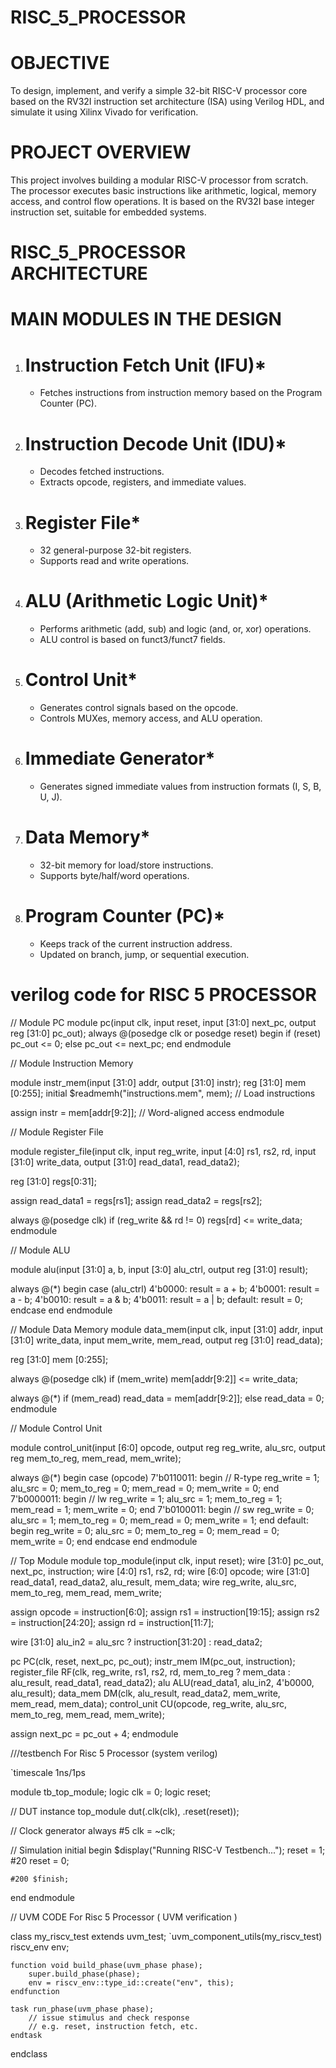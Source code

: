 # RISC_5_PROCESSOR


# OBJECTIVE


To design, implement, and verify a simple 32-bit RISC-V processor core based on the RV32I instruction set architecture (ISA) using Verilog HDL, and simulate it using Xilinx Vivado for verification.


# PROJECT OVERVIEW

This project involves building a modular RISC-V processor from scratch. The processor executes basic instructions like arithmetic, logical, memory access, and control flow operations. It is based on the RV32I base integer instruction set, suitable for embedded systems.

# RISC_5_PROCESSOR ARCHITECTURE



# MAIN MODULES IN THE DESIGN 


1. # Instruction Fetch Unit (IFU)*

   * Fetches instructions from instruction memory based on the Program Counter (PC).

2. # Instruction Decode Unit (IDU)*

   * Decodes fetched instructions.
   * Extracts opcode, registers, and immediate values.

3. # Register File*

   * 32 general-purpose 32-bit registers.
   * Supports read and write operations.

4. # ALU (Arithmetic Logic Unit)*

   * Performs arithmetic (add, sub) and logic (and, or, xor) operations.
   * ALU control is based on funct3/funct7 fields.

5. # Control Unit*

   * Generates control signals based on the opcode.
   * Controls MUXes, memory access, and ALU operation.

6. # Immediate Generator*

   * Generates signed immediate values from instruction formats (I, S, B, U, J).

7. # Data Memory*

   * 32-bit memory for load/store instructions.
   * Supports byte/half/word operations.

8. # Program Counter (PC)*

   * Keeps track of the current instruction address.
   * Updated on branch, jump, or sequential execution.
  



# verilog code for RISC 5 PROCESSOR

// Module PC
module pc(input clk, input reset, input [31:0] next_pc, output reg [31:0] pc_out);
  always @(posedge clk or posedge reset) begin
    if (reset)
      pc_out <= 0;
    else
      pc_out <= next_pc;
  end
endmodule


// Module Instruction Memory

module instr_mem(input [31:0] addr, output [31:0] instr);
  reg [31:0] mem [0:255];
  initial $readmemh("instructions.mem", mem); // Load instructions

  assign instr = mem[addr[9:2]]; // Word-aligned access
endmodule



// Module Register File

module register_file(input clk, input reg_write,
                     input [4:0] rs1, rs2, rd,
                     input [31:0] write_data,
                     output [31:0] read_data1, read_data2);

  reg [31:0] regs[0:31];

  assign read_data1 = regs[rs1];
  assign read_data2 = regs[rs2];

  always @(posedge clk)
    if (reg_write && rd != 0)
      regs[rd] <= write_data;
endmodule


// Module ALU

module alu(input [31:0] a, b,
           input [3:0] alu_ctrl,
           output reg [31:0] result);

  always @(*) begin
    case (alu_ctrl)
      4'b0000: result = a + b;
      4'b0001: result = a - b;
      4'b0010: result = a & b;
      4'b0011: result = a | b;
      default: result = 0;
    endcase
  end
endmodule

// Module Data Memory
module data_mem(input clk,
                input [31:0] addr,
                input [31:0] write_data,
                input mem_write, mem_read,
                output reg [31:0] read_data);

  reg [31:0] mem [0:255];

  always @(posedge clk)
    if (mem_write)
      mem[addr[9:2]] <= write_data;

  always @(*)
    if (mem_read)
      read_data = mem[addr[9:2]];
    else
      read_data = 0;
endmodule


// Module Control Unit

module control_unit(input [6:0] opcode,
                    output reg reg_write, alu_src,
                    output reg mem_to_reg, mem_read, mem_write);

  always @(*) begin
    case (opcode)
      7'b0110011: begin // R-type
        reg_write = 1; alu_src = 0;
        mem_to_reg = 0; mem_read = 0; mem_write = 0;
      end
      7'b0000011: begin // lw
        reg_write = 1; alu_src = 1;
        mem_to_reg = 1; mem_read = 1; mem_write = 0;
      end
      7'b0100011: begin // sw
        reg_write = 0; alu_src = 1;
        mem_to_reg = 0; mem_read = 0; mem_write = 1;
      end
      default: begin
        reg_write = 0; alu_src = 0;
        mem_to_reg = 0; mem_read = 0; mem_write = 0;
      end
    endcase
  end
endmodule


// Top Module
module top_module(input clk, input reset);
  wire [31:0] pc_out, next_pc, instruction;
  wire [4:0] rs1, rs2, rd;
  wire [6:0] opcode;
  wire [31:0] read_data1, read_data2, alu_result, mem_data;
  wire reg_write, alu_src, mem_to_reg, mem_read, mem_write;

  assign opcode = instruction[6:0];
  assign rs1 = instruction[19:15];
  assign rs2 = instruction[24:20];
  assign rd = instruction[11:7];

  wire [31:0] alu_in2 = alu_src ? instruction[31:20] : read_data2;

  pc PC(clk, reset, next_pc, pc_out);
  instr_mem IM(pc_out, instruction);
  register_file RF(clk, reg_write, rs1, rs2, rd,
                   mem_to_reg ? mem_data : alu_result,
                   read_data1, read_data2);
  alu ALU(read_data1, alu_in2, 4'b0000, alu_result);
  data_mem DM(clk, alu_result, read_data2, mem_write, mem_read, mem_data);
  control_unit CU(opcode, reg_write, alu_src, mem_to_reg, mem_read, mem_write);

  assign next_pc = pc_out + 4;
endmodule




///testbench For Risc 5 Processor (system verilog)


`timescale 1ns/1ps

module tb_top_module;
  logic clk = 0;
  logic reset;

  // DUT instance
  top_module dut(.clk(clk), .reset(reset));

  // Clock generator
  always #5 clk = ~clk;

  // Simulation
  initial begin
    $display("Running RISC-V Testbench...");
    reset = 1;
    #20 reset = 0;

    #200 $finish;
  end
endmodule


// UVM CODE For Risc 5 Processor ( UVM verification )

class my_riscv_test extends uvm_test;
    `uvm_component_utils(my_riscv_test)
    riscv_env env;

    function void build_phase(uvm_phase phase);
        super.build_phase(phase);
        env = riscv_env::type_id::create("env", this);
    endfunction

    task run_phase(uvm_phase phase);
        // issue stimulus and check response
        // e.g. reset, instruction fetch, etc.
    endtask
endclass

